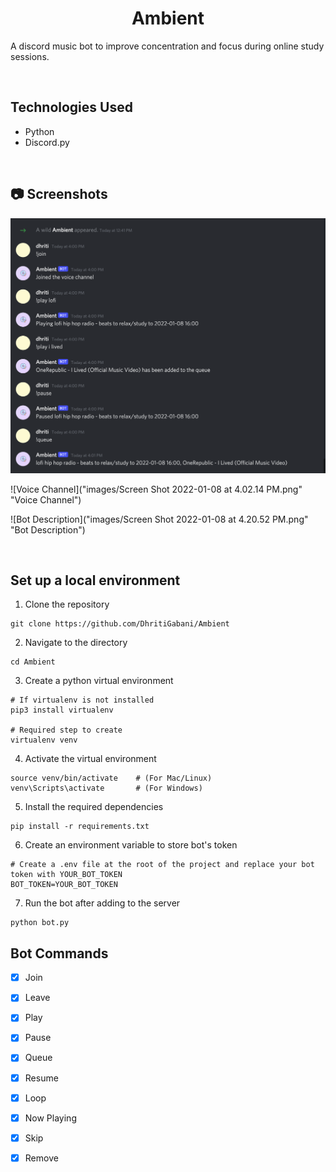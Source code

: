 <center>

# Ambient

</center>

A discord music bot to improve concentration and focus during online study sessions.

<br />

## Technologies Used

- Python
- Discord.py

<br />

## 📷 Screenshots

![Bot in Action](https://github.com/DhritiGabani/Ambient/blob/main/images/Screen%20Shot%202022-01-08%20at%204.01.29%20PM.png?raw=true)

![Voice Channel]("images/Screen Shot 2022-01-08 at 4.02.14 PM.png" "Voice Channel")

![Bot Description]("images/Screen Shot 2022-01-08 at 4.20.52 PM.png" "Bot Description")

<br/>

## Set up a local environment

1. Clone the repository

```shell
git clone https://github.com/DhritiGabani/Ambient
```

2. Navigate to the directory

```shell
cd Ambient
```

3. Create a python virtual environment

```shell
# If virtualenv is not installed
pip3 install virtualenv

# Required step to create
virtualenv venv
```

4. Activate the virtual environment

```shell
source venv/bin/activate    # (For Mac/Linux)
venv\Scripts\activate       # (For Windows)
```

5. Install the required dependencies

```shell
pip install -r requirements.txt
```

6. Create an environment variable to store bot's token

```shell
# Create a .env file at the root of the project and replace your bot token with YOUR_BOT_TOKEN
BOT_TOKEN=YOUR_BOT_TOKEN
```

7. Run the bot after adding to the server

```shell
python bot.py
```

## Bot Commands

- [x] Join
- [x] Leave
- [x] Play
- [x] Pause
- [x] Queue
- [x] Resume
- [x] Loop
- [x] Now Playing
- [x] Skip
- [x] Remove


